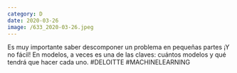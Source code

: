```yaml
--- 
category: D 
date: 2020-03-26 
image: /633_2020-03-26.jpeg 
--- 
```


Es muy importante saber descomponer un problema en pequeñas partes ¡Y no fácil! En modelos, a veces es una de las claves: cuántos modelos y qué tendrá que hacer cada uno. #DELOITTE #MACHINELEARNING